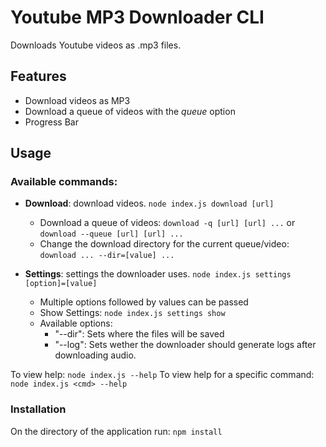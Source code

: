 # Youtube MP3 Downloader CLI
Downloads Youtube videos as .mp3 files.

## Features
- Download videos as MP3
- Download a queue of videos with the *queue* option
- Progress Bar

## Usage
### Available commands:
- **Download**: download videos.
`node index.js download [url]`
	- Download a queue of videos:
	`download -q [url] [url] ...` or `download --queue [url] [url] ...`
	- Change the download directory for the current queue/video:
	`download ... --dir=[value] ...` 

- **Settings**:  settings the downloader uses.
`node index.js settings [option]=[value]`
	- Multiple options followed by values can be passed
	- Show Settings:
	`node index.js settings show`
	- Available options:
		- "--dir": Sets where the files will be saved
		- "--log": Sets wether the downloader should generate logs after downloading audio.

To view help:
`node index.js --help`
To view help for a specific command:
`node index.js <cmd> --help`

### Installation
On the directory of the application run:
`npm install`